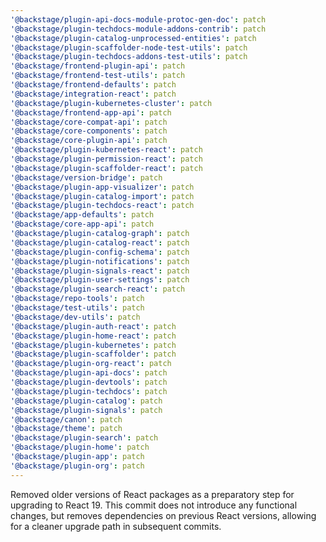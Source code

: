 ```yaml
---
'@backstage/plugin-api-docs-module-protoc-gen-doc': patch
'@backstage/plugin-techdocs-module-addons-contrib': patch
'@backstage/plugin-catalog-unprocessed-entities': patch
'@backstage/plugin-scaffolder-node-test-utils': patch
'@backstage/plugin-techdocs-addons-test-utils': patch
'@backstage/frontend-plugin-api': patch
'@backstage/frontend-test-utils': patch
'@backstage/frontend-defaults': patch
'@backstage/integration-react': patch
'@backstage/plugin-kubernetes-cluster': patch
'@backstage/frontend-app-api': patch
'@backstage/core-compat-api': patch
'@backstage/core-components': patch
'@backstage/core-plugin-api': patch
'@backstage/plugin-kubernetes-react': patch
'@backstage/plugin-permission-react': patch
'@backstage/plugin-scaffolder-react': patch
'@backstage/version-bridge': patch
'@backstage/plugin-app-visualizer': patch
'@backstage/plugin-catalog-import': patch
'@backstage/plugin-techdocs-react': patch
'@backstage/app-defaults': patch
'@backstage/core-app-api': patch
'@backstage/plugin-catalog-graph': patch
'@backstage/plugin-catalog-react': patch
'@backstage/plugin-config-schema': patch
'@backstage/plugin-notifications': patch
'@backstage/plugin-signals-react': patch
'@backstage/plugin-user-settings': patch
'@backstage/plugin-search-react': patch
'@backstage/repo-tools': patch
'@backstage/test-utils': patch
'@backstage/dev-utils': patch
'@backstage/plugin-auth-react': patch
'@backstage/plugin-home-react': patch
'@backstage/plugin-kubernetes': patch
'@backstage/plugin-scaffolder': patch
'@backstage/plugin-org-react': patch
'@backstage/plugin-api-docs': patch
'@backstage/plugin-devtools': patch
'@backstage/plugin-techdocs': patch
'@backstage/plugin-catalog': patch
'@backstage/plugin-signals': patch
'@backstage/canon': patch
'@backstage/theme': patch
'@backstage/plugin-search': patch
'@backstage/plugin-home': patch
'@backstage/plugin-app': patch
'@backstage/plugin-org': patch
---
```


Removed older versions of React packages as a preparatory step for upgrading to React 19. This commit does not introduce any functional changes, but removes dependencies on previous React versions, allowing for a cleaner upgrade path in subsequent commits.

